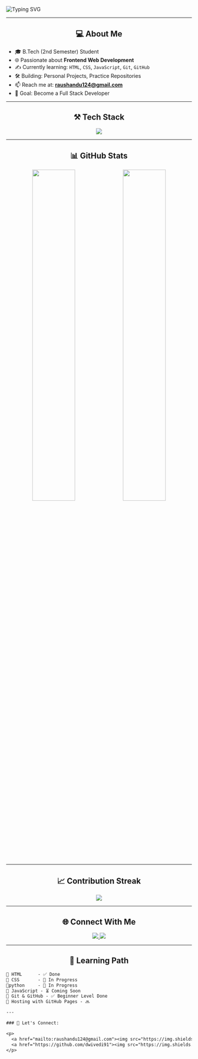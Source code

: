 <!-- Banner GIF -->
<img src="https://readme-typing-svg.demolab.com?font=Fira+Code&weight=700&size=24&pause=1000&center=true&width=435&lines=Hi+%F0%9F%91%8B%2C+I'm+Raushan+Kumar!;Web+Developer+%7C+B.Tech+Student+%7C+India;Learning+HTML%2C+CSS%2C+JS+%26+GitHub+%F0%9F%93%90" alt="Typing SVG" />

---

<h2 align="center">💻 About Me</h2>

- 🎓 B.Tech (2nd Semester) Student  
- 🌐 Passionate about **Frontend Web Development**  
- ✍️ Currently learning: `HTML`, `CSS`, `JavaScript`, `Git`, `GitHub`  
- 🛠️ Building: Personal Projects, Practice Repositories  
- 📫 Reach me at: **raushandu124@gmail.com**  
- 🎯 Goal: Become a Full Stack Developer  

---

<h2 align="center">⚒️ Tech Stack</h2>

<p align="center">
  <img src="https://skillicons.dev/icons?i=html,css,js,git,github,vscode" />
</p>

---

<h2 align="center">📊 GitHub Stats</h2>

<p align="center">
  <img src="https://github-readme-stats.vercel.app/api?username=dwivedi91&show_icons=true&theme=tokyonight" width="48%" />
  <img src="https://github-readme-stats.vercel.app/api/top-langs/?username=dwivedi91&layout=compact&theme=tokyonight" width="48%" />
</p>

---

<h2 align="center">📈 Contribution Streak</h2>

<p align="center">
  <img src="https://github-readme-streak-stats.herokuapp.com/?user=dwivedi91&theme=tokyonight" />
</p>

---

<h2 align="center">🌐 Connect With Me</h2>

<p align="center">
  <a href="mailto:raushandu124@gmail.com">
    <img src="https://img.shields.io/badge/Gmail-D14836?style=for-the-badge&logo=gmail&logoColor=white" />
  </a>
  <a href="https://github.com/dwivedi91">
    <img src="https://img.shields.io/badge/GitHub-100000?style=for-the-badge&logo=github&logoColor=white" />
  </a>
</p>

---

<h2 align="center">🚀 Learning Path</h2>

```txt
📌 HTML      - ✅ Done
📌 CSS       - 🔄 In Progress
📌python     - 🔄 In Progress
📌 JavaScript - ⏳ Coming Soon
📌 Git & GitHub - ✅ Beginner Level Done
📌 Hosting with GitHub Pages - 🔜

---

### 💬 Let's Connect:

<p>
  <a href="mailto:raushandu124@gmail.com"><img src="https://img.shields.io/badge/Gmail-D14836?style=for-the-badge&logo=gmail&logoColor=white"/></a>
  <a href="https://github.com/dwivedi91"><img src="https://img.shields.io/badge/GitHub-181717?style=for-the-badge&logo=github&logoColor=white"/></a>
</p>

